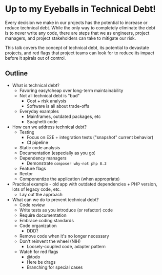 # Up to my Eyeballs in Technical Debt!

Every decision we make in our projects has the potential to increase or reduce technical debt. While the only way to completely eliminate the debt is to never write any code, there are steps that we as engineers, project managers, and project stakeholders can take to mitigate our risk.

This talk covers the concept of technical debt, its potential to devastate projects, and red flags that project teams can look for to reduce its impact before it spirals out of control.

## Outline

* What is technical debt?
    * Favoring easy/cheap over long-term maintainability
    * Not all technical debt is "bad"
        * Cost + risk analysis
        * Software is all about trade-offs
    * Everyday examples
        * Mainframes, outdated packages, etc
        * Spaghetti code
* How can we address technical debt?
    * Testing
        * Focus on E2E + integration tests ("snapshot" current behavior)
        * CI pipeline
    * Static code analysis
    * Documentation (especially as you go)
    * Dependency managers
        * Demonstrate `composer why-not php 8.3`
    * Feature flags
    * Rector
    * Componentize the application (when appropriate)
* Practical example - old app with outdated dependencies + PHP version, lots of legacy code, etc.
    * Lay out the approach
* What can we do to prevent technical debt?
    * Code review
    * Write tests as you introduce (or refactor) code
    * Require documentation
    * Embrace coding standards
    * Code organization
        * DDD?
    * Remove code when it's no longer necessary
    * Don't reinvent the wheel (NIH)
        * Loosely-coupled code, adapter pattern
    * Watch for red flags
        * @todo
        * Here be drags
        * Branching for special cases

